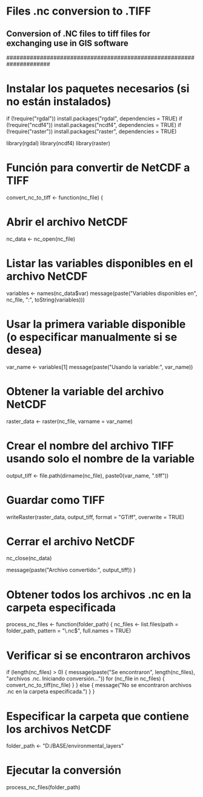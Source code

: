 # Files .nc conversion to .TIFF

## Conversion of .NC files to tiff files for exchanging use in GIS software

#####################################################################
# Instalar los paquetes necesarios (si no están instalados)
if (!require("rgdal")) install.packages("rgdal", dependencies = TRUE)
if (!require("ncdf4")) install.packages("ncdf4", dependencies = TRUE)
if (!require("raster")) install.packages("raster", dependencies = TRUE)

library(rgdal)
library(ncdf4)
library(raster)

# Función para convertir de NetCDF a TIFF
convert_nc_to_tiff <- function(nc_file) {
  # Abrir el archivo NetCDF
  nc_data <- nc_open(nc_file)
  
  # Listar las variables disponibles en el archivo NetCDF
  variables <- names(nc_data$var)
  message(paste("Variables disponibles en", nc_file, ":", toString(variables)))
  
  # Usar la primera variable disponible (o especificar manualmente si se desea)
  var_name <- variables[1]
  message(paste("Usando la variable:", var_name))
  
  # Obtener la variable del archivo NetCDF
  raster_data <- raster(nc_file, varname = var_name)
  
  # Crear el nombre del archivo TIFF usando solo el nombre de la variable
  output_tiff <- file.path(dirname(nc_file), paste0(var_name, ".tiff"))
  
  # Guardar como TIFF
  writeRaster(raster_data, output_tiff, format = "GTiff", overwrite = TRUE)
  
  # Cerrar el archivo NetCDF
  nc_close(nc_data)
  
  message(paste("Archivo convertido:", output_tiff))
}

# Obtener todos los archivos .nc en la carpeta especificada
process_nc_files <- function(folder_path) {
  nc_files <- list.files(path = folder_path, pattern = "\\.nc$", full.names = TRUE)
  
  # Verificar si se encontraron archivos
  if (length(nc_files) > 0) {
    message(paste("Se encontraron", length(nc_files), "archivos .nc. Iniciando conversión..."))
    for (nc_file in nc_files) {
      convert_nc_to_tiff(nc_file)
    }
  } else {
    message("No se encontraron archivos .nc en la carpeta especificada.")
  }
}

# Especificar la carpeta que contiene los archivos NetCDF
folder_path <- "D:/BASE/environmental_layers"

# Ejecutar la conversión
process_nc_files(folder_path)
